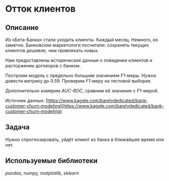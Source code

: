 # Отток клиентов

## Описание

Из «Бета-Банка» стали уходить клиенты. Каждый месяц. Немного, но заметно. Банковские маркетологи посчитали: сохранять текущих клиентов дешевле, чем привлекать новых.

Нам предоставлены исторические данные о поведении клиентов и расторжении договоров с банком. 

Построим модель с предельно большим значением *F1*-меры. Нужно довести метрику до 0.59. Проверим *F1*-меру на тестовой выборке.

Дополнительно измерим *AUC-ROC*, сравним её значение с *F1*-мерой.

Источник данных: [https://www.kaggle.com/barelydedicated/bank-customer-churn-modeling](https://www.kaggle.com/barelydedicated/bank-customer-churn-modeling)

## Задача

Нужно спрогнозировать, уйдёт клиент из банка в ближайшее время или нет.

## Используемые библиотеки
*pandas, numpy, matplotlib, sklearn*
